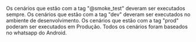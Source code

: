 Os cenários que estão com a tag "@smoke_test" deveram ser executados sempre.
Os cenários que estão com a tag "dev" deveram ser executados no ambiente de desenvolvimento.
Os cenários que estão com a tag "prod" poderam ser executados em Produção.
Todos os cenários foram baseados no whatsapp do Android.
